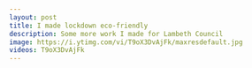 ```yaml
---
layout: post
title: I made lockdown eco-friendly
description: Some more work I made for Lambeth Council
image: https://i.ytimg.com/vi/T9oX3DvAjFk/maxresdefault.jpg
videos: T9oX3DvAjFk
---
```


<div class="youtube-player" data-id="{{ page.videos }}" data-thumb="{{ page.image }}"></div>
